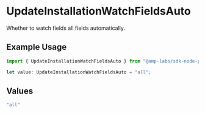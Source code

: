 # UpdateInstallationWatchFieldsAuto

Whether to watch fields all fields automatically.

## Example Usage

```typescript
import { UpdateInstallationWatchFieldsAuto } from "@amp-labs/sdk-node-platform/models/operations";

let value: UpdateInstallationWatchFieldsAuto = "all";
```

## Values

```typescript
"all"
```